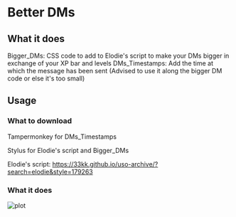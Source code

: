 # Better DMs

## What it does
Bigger_DMs: CSS code to add to Elodie's script to make your DMs bigger in exchange of your XP bar and levels
DMs_Timestamps: Add the time at which the message has been sent (Advised to use it along the bigger DM code or else it's too small)


## Usage
### What to download
Tampermonkey for DMs_Timestamps

Stylus for Elodie's script and Bigger_DMs

Elodie's script: https://33kk.github.io/uso-archive/?search=elodie&style=179263

### What it does
![plot](https://i.ibb.co/SrDqkG0/biggerdms.png)

